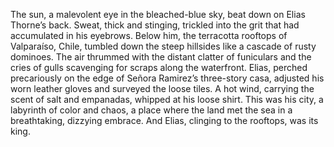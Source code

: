 The sun, a malevolent eye in the bleached-blue sky, beat down on Elias Thorne’s back. Sweat, thick and stinging, trickled into the grit that had accumulated in his eyebrows.  Below him, the terracotta rooftops of Valparaíso, Chile, tumbled down the steep hillsides like a cascade of rusty dominoes. The air thrummed with the distant clatter of funiculars and the cries of gulls scavenging for scraps along the waterfront. Elias, perched precariously on the edge of Señora Ramirez’s three-story casa, adjusted his worn leather gloves and surveyed the loose tiles.  A hot wind, carrying the scent of salt and empanadas, whipped at his loose shirt. This was his city, a labyrinth of color and chaos, a place where the land met the sea in a breathtaking, dizzying embrace. And Elias, clinging to the rooftops, was its king.
